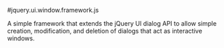 #jquery.ui.window.framework.js

A simple framework that extends the jQuery UI dialog API to allow simple creation, modification, and deletion of dialogs that act as interactive windows.